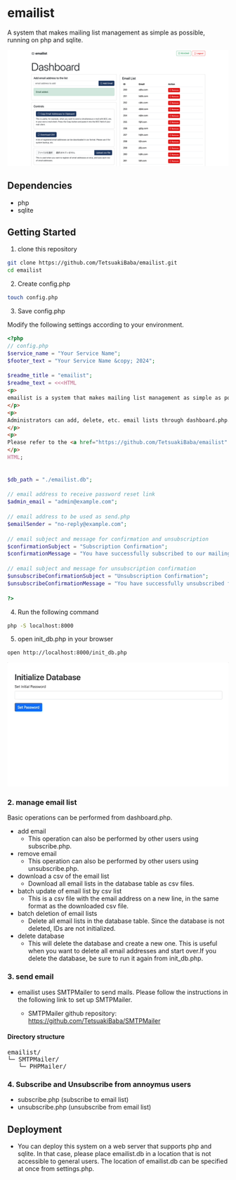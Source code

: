 # emailist
A system that makes mailing list management as simple as possible, running on php and sqlite.

![screenshot](./images/screenshot.png)
## Dependencies
* php
* sqlite

## Getting Started

1. clone this repository
```bash
git clone https://github.com/TetsuakiBaba/emailist.git
cd emailist
```

2. Create config.php
```bash
touch config.php
```

3. Save config.php

Modify the following settings according to your environment.
```php
<?php
// config.php
$service_name = "Your Service Name";
$footer_text = "Your Service Name &copy; 2024";

$readme_title = "emailist";
$readme_text = <<<HTML
<p>
emailist is a system that makes mailing list management as simple as possible, running on php and sqlite.
</p>
<p>
Administrators can add, delete, etc. email lists through dashboard.php. The administrator can also send emails simultaneously from the send.php page. General users can freely register their own email addresses via subscribe.php. They can also unsubscribe at any time from unsubscribe.php.
</p>
<p>
Please refer to the <a href="https://github.com/TetsuakiBaba/emailist" target="_blank">README on the github</a> page for details on how to deploy this system.
</p>
HTML;


$db_path = "./emailist.db";

// email address to receive password reset link
$admin_email = "admin@example.com";

// email address to be used as send.php
$emailSender = "no-reply@example.com";

// email subject and message for confirmation and unsubscription
$confirmationSubject = "Subscription Confirmation";
$confirmationMessage = "You have successfully subscribed to our mailing list.";

// email subject and message for unsubscription confirmation
$unsubscribeConfirmationSubject = "Unsubscription Confirmation";
$unsubscribeConfirmationMessage = "You have successfully unsubscribed from our mailing list.";

?>
```

4. Run the following command
```bash
php -S localhost:8000
```

5. open init_db.php in your browser
```bash
open http://localhost:8000/init_db.php
```


<!-- teaser.gifを挿入 -->
![teaser](images/teaser.gif)

### 2. manage email list
Basic operations can be performed from dashboard.php.
* add email
  * This operation can also be performed by other users using subscribe.php.
* remove email
  * This operation can also be performed by other users using unsubscribe.php.
* download a csv of the email list
  * Download all email lists in the database table as csv files.
* batch update of email list by csv list
  * This is a csv file with the email address on a new line, in the same format as the downloaded csv file.
* batch deletion of email lists
  * Delete all email lists in the database table. Since the database is not deleted, IDs are not initialized.
* delete database
  * This will delete the database and create a new one. This is useful when you want to delete all email addresses and start over.If you delete the database, be sure to run it again from init_db.php.

### 3. send email
* emailist uses SMTPMailer to send mails. Please follow the instructions in the following link to set up SMTPMailer.

  * SMTPMailer github repository: https://github.com/TetsuakiBaba/SMTPMailer

#### Directory structure
<pre>
emailist/
└─ SMTPMailer/
   └─ PHPMailer/
</pre>

### 4. Subscribe and Unsubscribe from annoymus users
* subscribe.php (subscribe to email list)
* unsubscribe.php (unsubscribe from email list)

## Deployment
* You can deploy this system on a web server that supports php and sqlite. In that case, please place emailist.db in a location that is not accessible to general users. The location of emailist.db can be specified at once from settings.php.